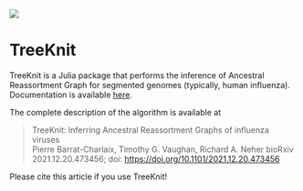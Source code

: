 [![](https://img.shields.io/badge/docs-stable-blue.svg)](https://pierrebarrat.github.io/TreeKnit.jl)

# TreeKnit

TreeKnit is a Julia package that performs the inference of Ancestral Reassortment Graph for segmented genomes (typically, human influenza). 
Documentation is available [here](https://pierrebarrat.github.io/TreeKnit.jl).  

The complete description of the algorithm is available at
> TreeKnit: Inferring Ancestral Reassortment Graphs of influenza viruses   
> Pierre Barrat-Charlaix, Timothy G. Vaughan, Richard A. Neher
> bioRxiv 2021.12.20.473456; doi: https://doi.org/10.1101/2021.12.20.473456

Please cite this article if you use TreeKnit! 
